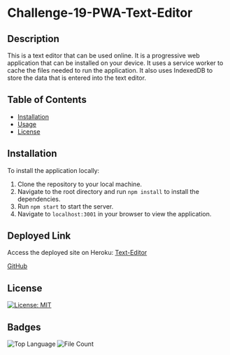 # Challenge-19-PWA-Text-Editor


## Description
This is a text editor that can be used online. It is a progressive web application that can be installed on your device. It uses a service worker to cache the files needed to run the application. It also uses IndexedDB to store the data that is entered into the text editor.


## Table of Contents
* [Installation](#installation)
* [Usage](#usage)
* [License](#license)

## Installation
To install the application locally:

1. Clone the repository to your local machine.
2. Navigate to the root directory and run `npm install` to install the dependencies.
3. Run `npm start` to start the server.
4. Navigate to `localhost:3001` in your browser to view the application.


## Deployed Link

Access the deployed site on Heroku: [Text-Editor](https://whispering-savannah-36350-e870fe0494e0.herokuapp.com/)

[GitHub](https://github.com/Tazzok/Text-Editor)



## License
[![License: MIT](https://img.shields.io/badge/License-MIT-yellow.svg)](https://opensource.org/licenses/MIT)

## Badges

![Top Language](https://img.shields.io/github/languages/top/Tazzok/Text-Editor)
![File Count](https://img.shields.io/github/directory-file-count/Tazzok/Text-Editor)
